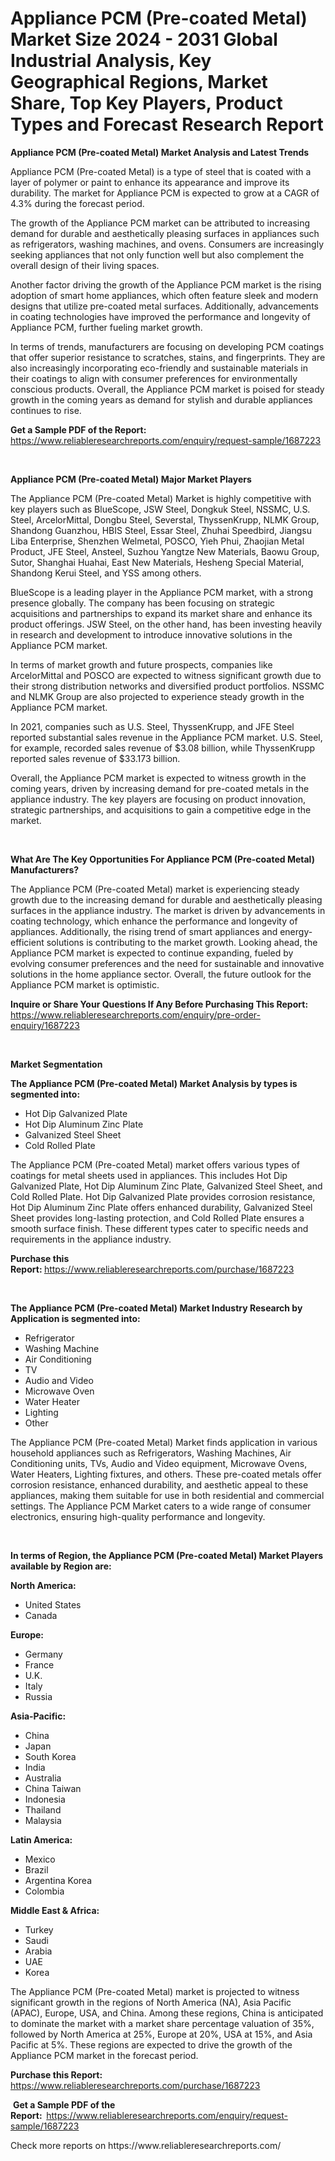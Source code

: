 <p><h1>Appliance PCM (Pre-coated Metal) Market Size 2024 - 2031 Global Industrial Analysis, Key Geographical Regions, Market Share, Top Key Players, Product Types and Forecast Research Report</h1></p><p><strong>Appliance PCM (Pre-coated Metal) Market Analysis and Latest Trends</strong></p>
<p><p>Appliance PCM (Pre-coated Metal) is a type of steel that is coated with a layer of polymer or paint to enhance its appearance and improve its durability. The market for Appliance PCM is expected to grow at a CAGR of 4.3% during the forecast period. </p><p>The growth of the Appliance PCM market can be attributed to increasing demand for durable and aesthetically pleasing surfaces in appliances such as refrigerators, washing machines, and ovens. Consumers are increasingly seeking appliances that not only function well but also complement the overall design of their living spaces. </p><p>Another factor driving the growth of the Appliance PCM market is the rising adoption of smart home appliances, which often feature sleek and modern designs that utilize pre-coated metal surfaces. Additionally, advancements in coating technologies have improved the performance and longevity of Appliance PCM, further fueling market growth.</p><p>In terms of trends, manufacturers are focusing on developing PCM coatings that offer superior resistance to scratches, stains, and fingerprints. They are also increasingly incorporating eco-friendly and sustainable materials in their coatings to align with consumer preferences for environmentally conscious products. Overall, the Appliance PCM market is poised for steady growth in the coming years as demand for stylish and durable appliances continues to rise.</p></p>
<p><strong>Get a Sample PDF of the Report:&nbsp;</strong> <a href="https://www.reliableresearchreports.com/enquiry/request-sample/1687223">https://www.reliableresearchreports.com/enquiry/request-sample/1687223</a></p>
<p>&nbsp;</p>
<p><strong>Appliance PCM (Pre-coated Metal) Major Market Players</strong></p>
<p><p>The Appliance PCM (Pre-coated Metal) Market is highly competitive with key players such as BlueScope, JSW Steel, Dongkuk Steel, NSSMC, U.S. Steel, ArcelorMittal, Dongbu Steel, Severstal, ThyssenKrupp, NLMK Group, Shandong Guanzhou, HBIS Steel, Essar Steel, Zhuhai Speedbird, Jiangsu Liba Enterprise, Shenzhen Welmetal, POSCO, Yieh Phui, Zhaojian Metal Product, JFE Steel, Ansteel, Suzhou Yangtze New Materials, Baowu Group, Sutor, Shanghai Huahai, East New Materials, Hesheng Special Material, Shandong Kerui Steel, and YSS among others.</p><p>BlueScope is a leading player in the Appliance PCM market, with a strong presence globally. The company has been focusing on strategic acquisitions and partnerships to expand its market share and enhance its product offerings. JSW Steel, on the other hand, has been investing heavily in research and development to introduce innovative solutions in the Appliance PCM market.</p><p>In terms of market growth and future prospects, companies like ArcelorMittal and POSCO are expected to witness significant growth due to their strong distribution networks and diversified product portfolios. NSSMC and NLMK Group are also projected to experience steady growth in the Appliance PCM market.</p><p>In 2021, companies such as U.S. Steel, ThyssenKrupp, and JFE Steel reported substantial sales revenue in the Appliance PCM market. U.S. Steel, for example, recorded sales revenue of $3.08 billion, while ThyssenKrupp reported sales revenue of $33.173 billion.</p><p>Overall, the Appliance PCM market is expected to witness growth in the coming years, driven by increasing demand for pre-coated metals in the appliance industry. The key players are focusing on product innovation, strategic partnerships, and acquisitions to gain a competitive edge in the market.</p></p>
<p>&nbsp;</p>
<p><strong>What Are The Key Opportunities For Appliance PCM (Pre-coated Metal) Manufacturers?</strong></p>
<p><p>The Appliance PCM (Pre-coated Metal) market is experiencing steady growth due to the increasing demand for durable and aesthetically pleasing surfaces in the appliance industry. The market is driven by advancements in coating technology, which enhance the performance and longevity of appliances. Additionally, the rising trend of smart appliances and energy-efficient solutions is contributing to the market growth. Looking ahead, the Appliance PCM market is expected to continue expanding, fueled by evolving consumer preferences and the need for sustainable and innovative solutions in the home appliance sector. Overall, the future outlook for the Appliance PCM market is optimistic.</p></p>
<p><strong>Inquire or Share Your Questions If Any Before Purchasing This Report:</strong> <a href="https://www.reliableresearchreports.com/enquiry/pre-order-enquiry/1687223">https://www.reliableresearchreports.com/enquiry/pre-order-enquiry/1687223</a></p>
<p>&nbsp;</p>
<p><strong>Market Segmentation</strong></p>
<p><strong>The Appliance PCM (Pre-coated Metal) Market Analysis by types is segmented into:</strong></p>
<p><ul><li>Hot Dip Galvanized Plate</li><li>Hot Dip Aluminum Zinc Plate</li><li>Galvanized Steel Sheet</li><li>Cold Rolled Plate</li></ul></p>
<p><p>The Appliance PCM (Pre-coated Metal) market offers various types of coatings for metal sheets used in appliances. This includes Hot Dip Galvanized Plate, Hot Dip Aluminum Zinc Plate, Galvanized Steel Sheet, and Cold Rolled Plate. Hot Dip Galvanized Plate provides corrosion resistance, Hot Dip Aluminum Zinc Plate offers enhanced durability, Galvanized Steel Sheet provides long-lasting protection, and Cold Rolled Plate ensures a smooth surface finish. These different types cater to specific needs and requirements in the appliance industry.</p></p>
<p><strong>Purchase this Report:&nbsp;</strong><a href="https://www.reliableresearchreports.com/purchase/1687223">https://www.reliableresearchreports.com/purchase/1687223</a></p>
<p>&nbsp;</p>
<p><strong>The Appliance PCM (Pre-coated Metal) Market Industry Research by Application is segmented into:</strong></p>
<p><ul><li>Refrigerator</li><li>Washing Machine</li><li>Air Conditioning</li><li>TV</li><li>Audio and Video</li><li>Microwave Oven</li><li>Water Heater</li><li>Lighting</li><li>Other</li></ul></p>
<p><p>The Appliance PCM (Pre-coated Metal) Market finds application in various household appliances such as Refrigerators, Washing Machines, Air Conditioning units, TVs, Audio and Video equipment, Microwave Ovens, Water Heaters, Lighting fixtures, and others. These pre-coated metals offer corrosion resistance, enhanced durability, and aesthetic appeal to these appliances, making them suitable for use in both residential and commercial settings. The Appliance PCM Market caters to a wide range of consumer electronics, ensuring high-quality performance and longevity.</p></p>
<p>&nbsp;</p>
<p><strong>In terms of Region, the Appliance PCM (Pre-coated Metal) Market Players available by Region are:</strong></p>
<p>
    <p> <strong> North America: </strong>
        <ul>
            <li>United States</li>
            <li>Canada</li>
        </ul>
        </p> 
    <p> <strong> Europe: </strong>
        <ul>
            <li>Germany</li>
            <li>France</li>
            <li>U.K.</li>
            <li>Italy</li>
            <li>Russia</li>
        </ul>
        </p> 
    <p> <strong> Asia-Pacific: </strong>
        <ul>
            <li>China</li>
            <li>Japan</li>
            <li>South Korea</li>
            <li>India</li>
            <li>Australia</li>
            <li>China Taiwan</li>
            <li>Indonesia</li>
            <li>Thailand</li>
            <li>Malaysia</li>
        </ul>
        </p> 
    <p> <strong> Latin America: </strong>
        <ul>
            <li>Mexico</li>
            <li>Brazil</li>
            <li>Argentina Korea</li>
            <li>Colombia</li>
        </ul>
        </p> 
    <p> <strong> Middle East & Africa: </strong>
        <ul>
            <li>Turkey</li>
            <li>Saudi</li>
            <li>Arabia</li>
            <li>UAE</li>
            <li>Korea</li>
        </ul>
    </p>
    </p>
<p><p>The Appliance PCM (Pre-coated Metal) market is projected to witness significant growth in the regions of North America (NA), Asia Pacific (APAC), Europe, USA, and China. Among these regions, China is anticipated to dominate the market with a market share percentage valuation of 35%, followed by North America at 25%, Europe at 20%, USA at 15%, and Asia Pacific at 5%. These regions are expected to drive the growth of the Appliance PCM market in the forecast period.</p></p>
<p><strong>Purchase this Report: </strong><a href="https://www.reliableresearchreports.com/purchase/1687223">https://www.reliableresearchreports.com/purchase/1687223</a></p>
<p>&nbsp;<strong>Get a Sample PDF of the Report:&nbsp;&nbsp;</strong><a href="https://www.reliableresearchreports.com/enquiry/request-sample/1687223">https://www.reliableresearchreports.com/enquiry/request-sample/1687223</a></p>
<p><strong></strong></p>
<p>Check more reports on https://www.reliableresearchreports.com/</p>